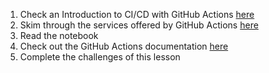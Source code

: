 1. Check an Introduction to CI/CD with GitHub Actions [here](https://www.youtube.com/watch?v=mFFXuXjVgkU)
2. Skim through the services offered by GitHub Actions [here](https://github.com/features/actions)
3. Read the notebook
4. Check out the GitHub Actions documentation [here](https://docs.github.com/en/actions)
5. Complete the challenges of this lesson